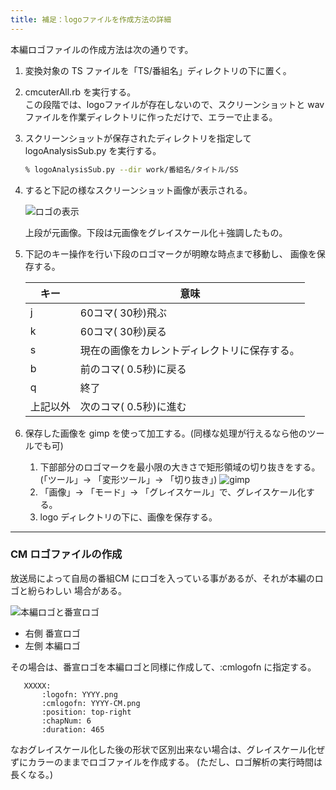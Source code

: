 ```yaml
---
title: 補足：logoファイルを作成方法の詳細
---
```


本編ロゴファイルの作成方法は次の通りです。

<!--more-->

1. 変換対象の TS ファイルを「TS/番組名」ディレクトリの下に置く。

1. cmcuterAll.rb を実行する。   
   この段階では、logoファイルが存在しないので、スクリーンショットと
    wav ファイルを作業ディレクトリに作っただけで、エラーで止まる。

1. スクリーンショットが保存されたディレクトリを指定して
   logoAnalysisSub.py を実行する。
   ```sh
   % logoAnalysisSub.py --dir work/番組名/タイトル/SS
   ```
   
1. すると下記の様なスクリーンショット画像が表示される。

   ![ロゴの表示]({{site.baseurl}}/img/logosub.png)

   上段が元画像。下段は元画像をグレイスケール化＋強調したもの。

1. 下記のキー操作を行い下段のロゴマークが明瞭な時点まで移動し、
   画像を保存する。

   | キー      | 意味                                       |
   |-----------|--------------------------------------------|
   | j         | 60コマ( 30秒)飛ぶ                          |
   | k         | 60コマ( 30秒)戻る                          |
   | s         | 現在の画像をカレントディレクトリに保存する。|
   | b         | 前のコマ( 0.5秒)に戻る                     |
   | q         | 終了                                       |
   | 上記以外  | 次のコマ( 0.5秒)に進む                     |

1. 保存した画像を gimp を使って加工する。(同様な処理が行えるなら他のツールでも可)

   1. 下部部分のロゴマークを最小限の大きさで矩形領域の切り抜きをする。
      (「ツール」-> 「変形ツール」-> 「切り抜き」)
      ![gimp]({{site.baseurl}}/img/gimp.png)
   1. 「画像」-> 「モード」-> 「グレイスケール」で、グレイスケール化する。
   1. logo ディレクトリの下に、画像を保存する。


-----------------------------------------
### CM ロゴファイルの作成

放送局によって自局の番組CM にロゴを入っている事があるが、それが本編のロゴと紛らわしい
場合がある。

   ![本編ロゴと番宣ロゴ]({{site.baseurl}}/img/logoC.png)

+ 右側 番宣ロゴ
+ 左側 本編ロゴ

その場合は、番宣ロゴを本編ロゴと同様に作成して、:cmlogofn に指定する。

```
   XXXXX:
       :logofn: YYYY.png
       :cmlogofn: YYYY-CM.png
       :position: top-right
       :chapNum: 6
       :duration: 465
```

なおグレイスケール化した後の形状で区別出来ない場合は、グレイスケール化ぜずにカラーのままでロゴファイルを作成する。
(ただし、ロゴ解析の実行時間は長くなる。)

